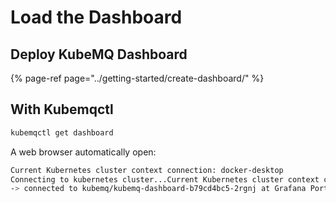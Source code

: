 # Load the Dashboard

## Deploy KubeMQ Dashboard

{% page-ref page="../getting-started/create-dashboard/" %}

## With Kubemqctl

```bash
kubemqctl get dashboard
```

A web browser automatically open:

```bash
Current Kubernetes cluster context connection: docker-desktop
Connecting to kubernetes cluster...Current Kubernetes cluster context connection: docker-desktop
-> connected to kubemq/kubemq-dashboard-b79cd4bc5-2rgnj at Grafana Port 2724:3000 Prometheus Port 2725:8080, ok

```




